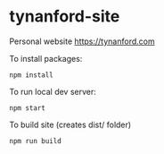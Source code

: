 # tynanford-site
Personal website https://tynanford.com

To install packages:
```
npm install
```

To run local dev server:
```
npm start
```

To build site (creates dist/ folder)
```
npm run build
```
